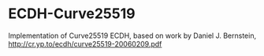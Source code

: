 # ECDH-Curve25519
Implementation of Curve25519 ECDH, based on work by Daniel J. Bernstein, http://cr.yp.to/ecdh/curve25519-20060209.pdf  
